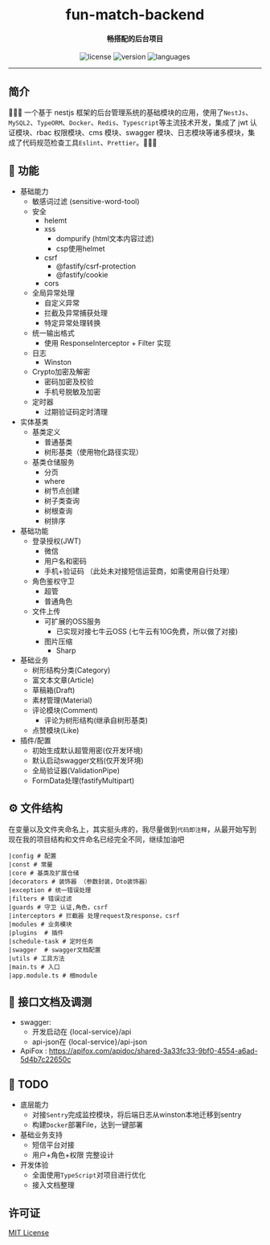 <h1 align="center">
  fun-match-backend
</h1>
<h4 align="center">畅搭配的后台项目</h4>

<p align="center">
  <img src="https://img.shields.io/github/license/RockChang0556/fun-match-backend" alt="license" />
  <img src="https://img.shields.io/github/package-json/v/RockChang0556/fun-match-backend" alt="version" />
  <img src="https://img.shields.io/github/languages/top/RockChang0556/fun-match-backend" alt="languages" />
</p>

---

## 简介

🚀🚀🚀 一个基于 nestjs 框架的后台管理系统的基础模块的应用，使用了`NestJs`、`MySQL2`、`TypeORM`、`Docker`、`Redis`、`Typescript`等主流技术开发，集成了 jwt 认证模块、rbac 权限模块、cms 模块、swagger 模块、日志模块等诸多模块，集成了代码规范检查工具`Eslint`、`Prettier`。👋👋👋

## 🔗 功能

- 基础能力
  - 敏感词过滤 (sensitive-word-tool)
  - 安全
    - helemt
    - xss
      - dompurify (html文本内容过滤)
      - csp使用helmet
    - csrf
      - @fastify/csrf-protection
      - @fastify/cookie
    - cors
  - 全局异常处理
    - 自定义异常
    - 拦截及异常捕获处理
    - 特定异常处理转换
  - 统一输出格式
    - 使用 ResponseInterceptor + Filter 实现
  - 日志
    - Winston
  - Crypto加密及解密
    - 密码加密及校验
    - 手机号脱敏及加密
  - 定时器
    - 过期验证码定时清理
- 实体基类
  - 基类定义
    - 普通基类
    - 树形基类（使用物化路径实现）
  - 基类仓储服务
    - 分页
    - where
    - 树节点创建
    - 树子类查询
    - 树根查询
    - 树排序
- 基础功能
  - 登录授权(JWT)
    - 微信
    - 用户名和密码
    - 手机+验证码 （此处未对接短信运营商，如需使用自行处理）
  - 角色鉴权守卫
    - 超管
    - 普通角色
  - 文件上传
    - 可扩展的OSS服务
      - 已实现对接七牛云OSS (七牛云有10G免费，所以做了对接)
    - 图片压缩
      - Sharp
- 基础业务
  - 树形结构分类(Category)
  - 富文本文章(Article)
  - 草稿箱(Draft)
  - 素材管理(Material)
  - 评论模块(Comment)
    - 评论为树形结构(继承自树形基类)
  - 点赞模块(Like)
- 插件/配置
  - 初始生成默认超管用密(仅开发环境)
  - 默认启动swagger文档(仅开发环境)
  - 全局验证器(ValidationPipe)
  - FormData处理(fastifyMultipart)

## ⚙️ 文件结构

在变量以及文件夹命名上，其实挺头疼的，我尽量做到`代码即注释`，从最开始写到现在我的项目结构和文件命名已经完全不同，继续加油吧

```
|config # 配置
|const # 常量
|core # 基类及扩展仓储
|decorators # 装饰器 （参数封装，Dto装饰器）
|exception # 统一错误处理
|filters # 错误过滤
|guards # 守卫 认证,角色，csrf
|interceptors # 拦截器 处理request及response，csrf
|modules # 业务模块
|plugins  # 插件
|schedule-task # 定时任务
|swagger  # swagger文档配置
|utils # 工具方法
|main.ts # 入口
|app.module.ts # 根module
```

## 👾 接口文档及调测

- swagger:
  - 开发启动在 {local-service}/api
  - api-json在 {local-service}/api-json
- ApiFox : https://apifox.com/apidoc/shared-3a33fc33-9bf0-4554-a6ad-5d4b7c22650c

## 🚥 TODO

- 底层能力
  - 对接`Sentry`完成监控模块，将后端日志从winston本地迁移到sentry
  - 构建`Docker`部署File，达到一键部署
- 基础业务支持
  - 短信平台对接
  - 用户+角色+权限 完整设计
- 开发体验
  - 全面使用`TypeScript`对项目进行优化
  - 接入文档整理

## 许可证

[MIT License](https://github.com/RockChang0556/fun-match-backend/blob/master/LICENSE)
